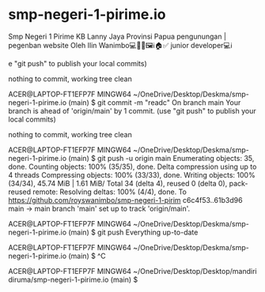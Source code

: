# smp-negeri-1-pirime.io
Smp Negeri 1 Pirime KB Lanny Jaya Provinsi Papua pengunungan | pegenban website  Oleh Ilin Wanimbo💻📑🔥🖼️ℹ️🏠✅
junior developer💻ℹ️










e "git push" to publish your local commits)

nothing to commit, working tree clean

ACER@LAPTOP-FT1EFP7F MINGW64 ~/OneDrive/Desktop/Deskma/smp-negeri-1-pirime.io (main)
$ git commit -m "readc"
On branch main
Your branch is ahead of 'origin/main' by 1 commit.
  (use "git push" to publish your local commits)

nothing to commit, working tree clean

ACER@LAPTOP-FT1EFP7F MINGW64 ~/OneDrive/Desktop/Deskma/smp-negeri-1-pirime.io (main)
$ git push -u origin main
Enumerating objects: 35, done.
Counting objects: 100% (35/35), done.
Delta compression using up to 4 threads
Compressing objects: 100% (33/33), done.
Writing objects: 100% (34/34), 45.74 MiB | 1.61 MiB/
Total 34 (delta 4), reused 0 (delta 0), pack-reused
remote: Resolving deltas: 100% (4/4), done.
To https://github.com/royswanimbo/smp-negeri-1-pirim
   c6c4f53..61b3d96  main -> main
branch 'main' set up to track 'origin/main'.

ACER@LAPTOP-FT1EFP7F MINGW64 ~/OneDrive/Desktop/Deskma/smp-negeri-1-pirime.io (main)
$ git push
Everything up-to-date

ACER@LAPTOP-FT1EFP7F MINGW64 ~/OneDrive/Desktop/Deskma/smp-negeri-1-pirime.io (main)
$ ^C

ACER@LAPTOP-FT1EFP7F MINGW64 ~/OneDrive/Desktop/Desktop/mandiri diruma/smp-negeri-1-pirime.io (main)
$
